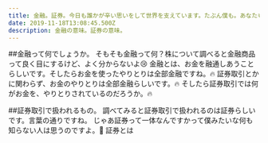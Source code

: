 ```yaml
---
title: 金融。証券。今日も誰かが辛い思いをして世界を支えています。たぶん僕も。あなたも。
date: 2019-11-18T13:08:45.500Z
description: 金融の意味。証券の意味。
---
```

##金融って何でしょうか。
そもそも金融って何？株について調べると金融商品って良く目にするけど、よく分からないよ😢
金融とは、お金を融通しあうことらしいです。そしたらお金を使ったやりとりは全部金融ですね。🔥
証券取引とかに関わらず、お金のやりとりは全部金融らしいです。🔥
そしたら証券取引では何がお金を、やりとりされているのだろうか。🔥

##証券取引で扱われるもの。
調べてみると証券取引で扱われるのは証券らしいです。言葉の通りですね。
じゃあ証券って一体なんですかって僕みたいな何も知らない人は思うのですよ。🤔
証券とは
